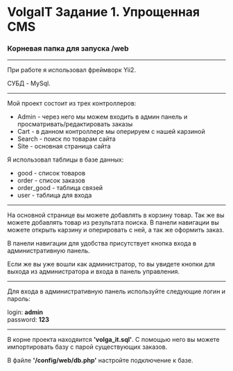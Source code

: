 # VolgaIT Задание 1. Упрощенная CMS
<h3>Корневая папка для запуска /web</h3>
<hr/>
<p>При работе я использовал фреймворк Yii2.</p>
<p>СУБД - MySql.</p>
<hr/>
<p>Мой проект состоит из трех контроллеров:</p>
<ul>
<li>Admin - через него мы можем входить в админ панель и просматривать/редактировать заказы</li>
<li>Cart - в данном контроллере мы оперируем с нашей карзиной</li>
<li>Search - поиск по товарам сайта</li>
<li>Site - основная страница сайта</li>
</ul>
<p>Я использовал таблицы в базе данных:</p>
<ul>
<li>good - список товаров</li>
<li>order - список заказов</li>
<li>order_good - таблица связей</li>
<li>user - таблица для входа</li>
</ul>
<hr/>
<p>На основной странице вы можете добавлять в корзину товар. Так же вы можете добавлять товар из результата поиска. В панели навигации вы можете открыть карзину и оперировать с ней, а так же оформить заказ.</p>
<p>В панели навигации для удобства присутствует кнопка входа в административную панель.</p>
<p>Если же вы уже вошли как администратор, то вы увидете кнопки для выхода из администратора и входа в панель управления.</p>
<hr/>
<p>Для входа в административную панель используйте следующие логин и пароль:</p>
login: <b>admin</b>
<br/>
password: <b>123</b>
<br/>
<hr/>
<p>В корне проекта находяится <b>'volga_it.sql'</b>. С помощью него вы можете импортировать базу с парой существующих заказов.</p>
<p>В файле <b>'/config/web/db.php'</b> настройте подключение к базе.</p>